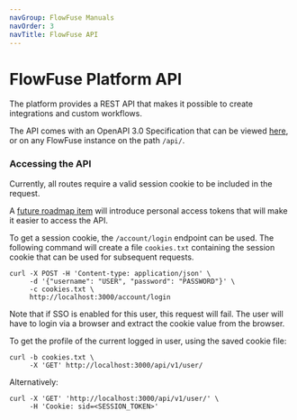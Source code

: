 ```yaml
---
navGroup: FlowFuse Manuals
navOrder: 3
navTitle: FlowFuse API
---
```


# FlowFuse Platform API

The platform provides a REST API that makes it possible to create integrations and
custom workflows.

The API comes with an OpenAPI 3.0 Specification that can be viewed [here](https://app.flowforge.com/api/),
or on any FlowFuse instance on the path `/api/`.

### Accessing the API

Currently, all routes require a valid session cookie to be included in the request.

A [future roadmap item](https://github.com/flowforge/flowforge/issues/14) will
introduce personal access tokens that will make it easier to access the API.

To get a session cookie, the `/account/login` endpoint can be used. The following
command will create a file `cookies.txt` containing the session cookie that can
be used for subsequent requests.

```
curl -X POST -H 'Content-type: application/json' \
     -d '{"username": "USER", "password": "PASSWORD"}' \
     -c cookies.txt \
     http://localhost:3000/account/login
```

Note that if SSO is enabled for this user, this request will fail. The user
will have to login via a browser and extract the cookie value from the browser.


To get the profile of the current logged in user, using the saved cookie file:

```
curl -b cookies.txt \
     -X 'GET' http://localhost:3000/api/v1/user/
```

Alternatively:

```
curl -X 'GET' 'http://localhost:3000/api/v1/user/' \
     -H 'Cookie: sid=<SESSION_TOKEN>'
```



